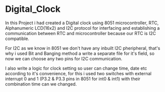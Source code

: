 # Digital_Clock
In this Project i had created a Digital clock using 8051 microcontroller, RTC, Alphanumeric LCD(16x2) and I2C protocol for interfacing and establishing a 
communication between RTC and microcontroller because our RTC is I2C compatible.

For I2C as we know in 8051 we don't have any inbuilt I2C pheripheral, that's why i used Bit and Banging method a write a separate file for it's field, so 
now we can choose any two pins for I2C communication.

I also write a logic for clock setting so user can change time, date etc according to it's convenience, for this i used two switches with external interrupt 0 and
1 (P3.2 & P3.3 pins in 8051 for int0 & int1) with their combination time can we changed.
